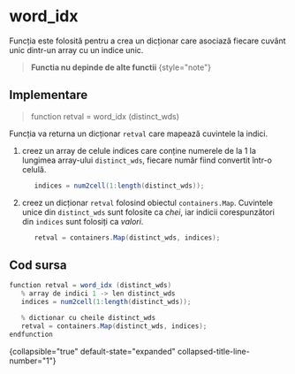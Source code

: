 # word_idx

Funcția este folosită pentru a crea un dicționar care asociază fiecare cuvânt unic dintr-un array cu un indice unic.

> **Functia nu depinde de alte functii**
{style="note"}

## Implementare


> function retval = word_idx (distinct_wds)

Funcția va returna un dicționar `retval` care mapează cuvintele la indici.

1. creez un array de celule indices care conține numerele de la 1 la lungimea array-ului `distinct_wds`, fiecare număr fiind convertit într-o celulă.
   ```C#
      indices = num2cell(1:length(distinct_wds));
   ```
   
2. creez un dicționar `retval` folosind obiectul `containers.Map`. Cuvintele unice din `distinct_wds` sunt folosite ca _chei_, iar indicii corespunzători din `indices` sunt folosiți ca _valori_.
   ```C#
      retval = containers.Map(distinct_wds, indices);
   ```

## Cod sursa

   ```C#
   function retval = word_idx (distinct_wds)
      % array de indici 1 -> len distinct_wds
      indices = num2cell(1:length(distinct_wds));
  
      % dictionar cu cheile distinct_wds
      retval = containers.Map(distinct_wds, indices);
   endfunction
   ```
{collapsible="true" default-state="expanded" collapsed-title-line-number="1"}
